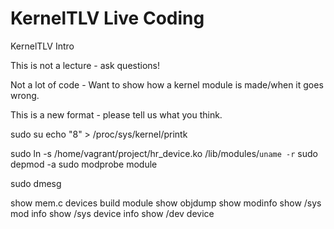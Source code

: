 # KernelTLV Live Coding

KernelTLV Intro

This is not a lecture - ask questions!

Not a lot of code - Want to show how a kernel module is made/when it goes wrong.

This is a new format - please tell us what you think.


sudo su
echo "8" > /proc/sys/kernel/printk

sudo ln -s  /home/vagrant/project/hr_device.ko /lib/modules/`uname -r`
sudo depmod -a
sudo modprobe module

sudo dmesg

show mem.c devices
build module
show objdump
show modinfo
show /sys mod info
show /sys device info
show /dev device